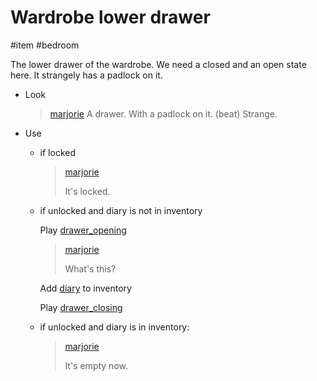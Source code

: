 # Wardrobe lower drawer

#item #bedroom

The lower drawer of the wardrobe. We need a closed and an open state here. It strangely has a padlock on it.

- Look
  > [marjorie](characters/marjorie.md)
  > A drawer. With a padlock on it. (beat) Strange.

- Use
  - if locked

    > [marjorie](characters/marjorie.md)
    >
    > It's locked.

  - if unlocked and diary is not in inventory

    Play [drawer_opening](../sfx/drawer_opening.md)

    > [marjorie](characters/marjorie.md)
    >
    > What's this?

    Add [diary](items/diary.md) to inventory

    Play [drawer_closing](../sfx/drawer_closing.md)

  - if unlocked and diary is in inventory:

    > [marjorie](characters/marjorie.md)
    >
    > It's empty now.
